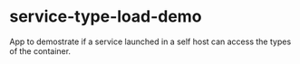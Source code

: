 # service-type-load-demo
App to demostrate if a service launched in a self host can access the types of the container.
